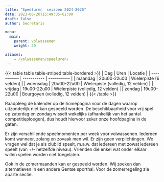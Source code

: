 ```yaml
---
title: "Speeluren  seizoen 2024-2025"
date: 2023-06-20T15:49:05+02:00
draft: false
author: Secretaris

menu:
  main:
    parent: volwassenen
    weight: 40

aliases:
    - /volwassenen/speeluren/   
---
```


{{< table table table-striped table-bordered >}}
| Dag      | Uren | Locatie | 
| ----------- | ----------- | ----------- |
| maandag | 20u00-22u00 | Wielerpiste (6 velden) | 
| woensdag | 20u00-22u00 | Wielerpiste (volledig, 12 velden) | 
| vrijdag | 19u00-22u00 | Wielerpiste (volledig, 12 velden) | 
| zondag | 19u00-22u00 | Bourgoyen  (volledig, 12 velden) | 
{{< /table >}}




Raadpleeg de kalender op de homepagina voor de dagen waarop uitzonderlijk niet kan gespeeld worden.
De beschikbaarheid voor vrij spel op zaterdag en zondag wisselt wekelijks (afhankelijk van het aantal competitieploegen), dus houdt hiervoor zeker onze hoofdpagina in de gaten. 

Er zijn verschillende speelmomenten per week voor volwassenen. Iedereen komt wanneer, zolang en zovaak men wil. Er zijn geen verplichtingen. We vragen wel dat je als clublid speelt, m.a.w. dat iedereen met zowat iedereen speelt (van +/- hetzelfde niveau). Vrienden die enkel wat onder elkaar willen spelen worden niet toegelaten.

Ook in de zomermaanden kan er gespeeld worden. Wij zoeken dan alternatieven in een andere Gentse sporthal. Voor de zomerregeling zie aparte sectie.

